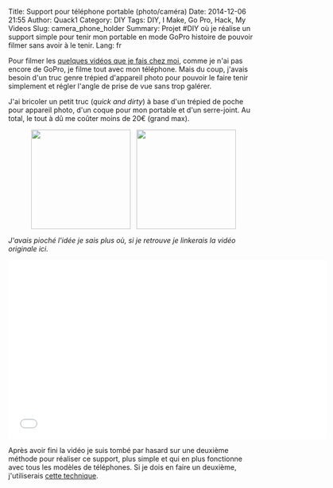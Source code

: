 Title: Support pour téléphone portable (photo/caméra)
Date: 2014-12-06 21:55
Author: Quack1
Category: DIY
Tags: DIY, I Make, Go Pro, Hack, My Videos
Slug: camera_phone_holder
Summary: Projet #DIY où je réalise un support simple pour tenir mon portable en mode GoPro histoire de pouvoir filmer sans avoir à le tenir.
Lang: fr

Pour filmer les [quelques vidéos que je fais chez moi](/tag/my-videos.html "Tag - My Videos"), comme je n'ai pas encore de GoPro, je filme tout avec mon téléphone. Mais du coup, j'avais besoin d'un truc genre trépied d'appareil photo pour pouvoir le faire tenir simplement et régler l'angle de prise de vue sans trop galérer.

J'ai bricoler un petit truc (_quick and dirty_) à base d'un trépied de poche pour appareil photo, d'un coque pour mon portable et d'un serre-joint. Au total, le tout à dû me coûter moins de 20€ (grand max).

<div align="center"><a href="/upload/camera_phone_holder_0.jpg"><img src="/upload/camera_phone_holder_0.jpg" align="center" width="200px" /></a> &nbsp; <a href="/upload/camera_phone_holder_1.jpg"><img src="/upload/camera_phone_holder_1.jpg" align="center" width="200px" /></a></div>

_J'avais pioché l'idée je sais plus où, si je retrouve je linkerais la vidéo originale ici._

<iframe width="640" height="360" src="//www.youtube-nocookie.com/embed/U_FOyoCZxQY" frameborder="0" allowfullscreen></iframe>

Après avoir fini la vidéo je suis tombé par hasard sur une deuxième méthode pour réaliser ce support, plus simple et qui en plus fonctionne avec tous les modèles de téléphones. Si je dois en faire un deuxième, j'utiliserais [cette technique](https://www.youtube.com/watch?v=0EjGUXVyTzY).